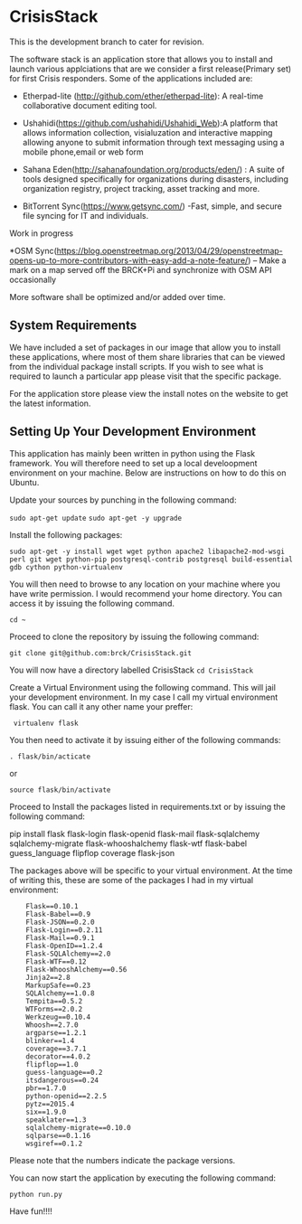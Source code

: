 # CrisisStack
This is the development branch to cater for revision. 

The software stack is an application store that allows you to install and launch various applciations that are we consider a first release(Primary set) for first Crisis responders. Some of the applications included are:

* Etherpad-lite (http://github.com/ether/etherpad-lite): A real-time collaborative document editing tool. 

* Ushahidi(https://github.com/ushahidi/Ushahidi_Web):A platform that allows information collection, visialuzation and interactive mapping 
allowing anyone to submit information through text messaging using a mobile phone,email or web form

* Sahana Eden(http://sahanafoundation.org/products/eden/) : A suite of tools designed specifically for organizations during disasters, including organization registry, project tracking, asset tracking and more.

* BitTorrent Sync(https://www.getsync.com/) -Fast, simple, and secure file syncing for IT and individuals.

Work in progress

*OSM Sync(https://blog.openstreetmap.org/2013/04/29/openstreetmap-opens-up-to-more-contributors-with-easy-add-a-note-feature/) – Make a mark on a map served off the BRCK+Pi and synchronize with OSM API occasionally

More software shall be optimized and/or added over time. 

System Requirements 
--------------------
We have included a set of packages in our image that allow you to install these applications, where most of them share libraries that can be viewed from the individual package install scripts. 
If you wish to see what is required to launch a particular app please visit that the specific package. 

For the application store please view the install notes on the website to get the latest information. 


Setting Up Your Development Environment 
----------------------------------------

This application has mainly been written in python using the Flask framework. 
You will therefore need to set up a local develoopment environment on your machine. Below are instructions on how to do this on Ubuntu. 

Update your sources by punching in the following command: 

``` sudo apt-get update ```
``` sudo apt-get -y upgrade ```

Install the following packages: 

``` sudo apt-get -y install wget wget python apache2 libapache2-mod-wsgi perl git wget python-pip postgresql-contrib postgresql build-essential gdb cython python-virtualenv ```

You will then need to browse to any location on your machine where you have write permission. I would recommend your home directory. 
You can access it by issuing the following command. 

```cd ~ ```

Proceed to clone the repository by issuing the following command: 

``` git clone git@github.com:brck/CrisisStack.git ```

You will now have a directory labelled CrisisStack 
 ``` cd CrisisStack ```

Create a Virtual Environment using the following command. This will jail your development environment. In my case I call my virtual environment flask. You can call it any other name your preffer: 

```  virtualenv flask ```

You then need to activate it by issuing either of the following commands:

``` . flask/bin/acticate ```

or 

``` source flask/bin/activate ```

Proceed to Install the packages listed in requirements.txt or by issuing the following command:

pip install flask flask-login flask-openid flask-mail flask-sqlalchemy sqlalchemy-migrate flask-whooshalchemy flask-wtf flask-babel guess_language flipflop coverage flask-json

The packages above will be specific to your virtual environment. 
At the time of writing this, these are some of the packages I had in my virtual environment: 
``` Babel==2.0
	Flask==0.10.1
	Flask-Babel==0.9
	Flask-JSON==0.2.0
	Flask-Login==0.2.11
	Flask-Mail==0.9.1
	Flask-OpenID==1.2.4
	Flask-SQLAlchemy==2.0
	Flask-WTF==0.12
	Flask-WhooshAlchemy==0.56
	Jinja2==2.8
	MarkupSafe==0.23
	SQLAlchemy==1.0.8
	Tempita==0.5.2
	WTForms==2.0.2
	Werkzeug==0.10.4
	Whoosh==2.7.0
	argparse==1.2.1
	blinker==1.4
	coverage==3.7.1
	decorator==4.0.2
	flipflop==1.0
	guess-language==0.2
	itsdangerous==0.24
	pbr==1.7.0
	python-openid==2.2.5
	pytz==2015.4
	six==1.9.0
	speaklater==1.3
	sqlalchemy-migrate==0.10.0
	sqlparse==0.1.16
	wsgiref==0.1.2 
``` 

Please note that the numbers indicate the package versions.

You can now start the application by executing the following command: 

``` python run.py ```

Have fun!!!! 




